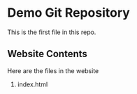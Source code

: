 # Demo Git Repository

This is the first file in this repo.

## Website Contents

Here are the files in the website

1. index.html